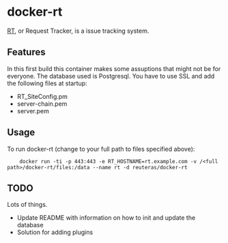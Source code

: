 # docker-rt

[RT](https://www.bestpractical.com/rt/), or Request Tracker, is a issue tracking system.

## Features

In this first build this container makes some assuptions that might not be for everyone. The database used is Postgresql. You have to use SSL and add the following files at startup:

* RT_SiteConfig.pm
* server-chain.pem
* server.pem

## Usage

To run docker-rt (change to your full path to files specified above):

        docker run -ti -p 443:443 -e RT_HOSTNAME=rt.example.com -v /<full path>/docker-rt/files:/data --name rt -d reuteras/docker-rt

## TODO
Lots of things.

* Update README with information on how to init and update the database
* Solution for adding plugins
